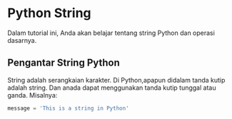 # Python String
 Dalam tutorial ini, Anda akan belajar tentang string Python dan operasi dasarnya.

 ## Pengantar String Python
 String adalah serangkaian karakter. Di Python,apapun didalam tanda kutip adalah string. Dan anada dapat menggunakan tanda kutip tunggal atau ganda. Misalnya:
 ```python
message = 'This is a string in Python'
 ```